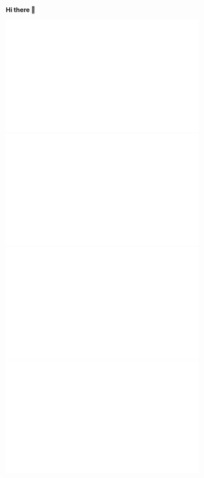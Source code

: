 ### Hi there 👋

<!--
**HK-SHAO/HK-SHAO** is a ✨ _special_ ✨ repository because its `README.md` (this file) appears on your GitHub profile.

Here are some ideas to get you started:

- 🔭 I’m currently working on ...
- 🌱 I’m currently learning ...
- 👯 I’m looking to collaborate on ...
- 🤔 I’m looking for help with ...
- 💬 Ask me about ...
- 📫 How to reach me: ...
- 😄 Pronouns: ...
- ⚡ Fun fact: ...
-->

![](https://raw.githubusercontent.com/HK-SHAO/github-stats/master/generated/overview.svg#gh-dark-mode-only)
![](https://raw.githubusercontent.com/HK-SHAO/github-stats/master/generated/overview.svg#gh-light-mode-only)
![](https://raw.githubusercontent.com/HK-SHAO/github-stats/master/generated/languages.svg#gh-dark-mode-only)
![](https://raw.githubusercontent.com/HK-SHAO/github-stats/master/generated/languages.svg#gh-light-mode-only)

